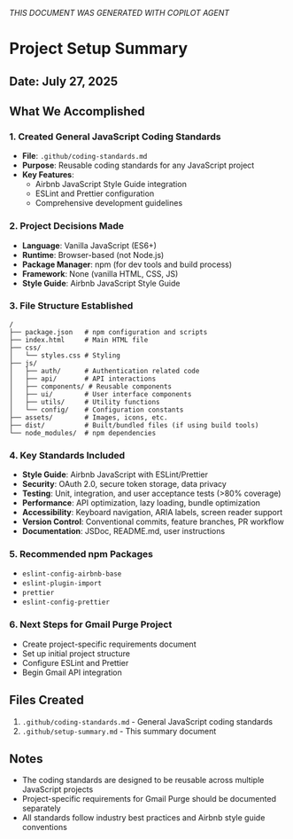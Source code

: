 *THIS DOCUMENT WAS GENERATED WITH COPILOT AGENT*

# Project Setup Summary

## Date: July 27, 2025

## What We Accomplished

### 1. Created General JavaScript Coding Standards
- **File**: `.github/coding-standards.md`
- **Purpose**: Reusable coding standards for any JavaScript project
- **Key Features**:
  - Airbnb JavaScript Style Guide integration
  - ESLint and Prettier configuration
  - Comprehensive development guidelines

### 2. Project Decisions Made
- **Language**: Vanilla JavaScript (ES6+)
- **Runtime**: Browser-based (not Node.js)
- **Package Manager**: npm (for dev tools and build process)
- **Framework**: None (vanilla HTML, CSS, JS)
- **Style Guide**: Airbnb JavaScript Style Guide

### 3. File Structure Established
```
/
├── package.json   # npm configuration and scripts
├── index.html     # Main HTML file
├── css/
│   └── styles.css # Styling
├── js/
│   ├── auth/      # Authentication related code
│   ├── api/       # API interactions
│   ├── components/ # Reusable components
│   ├── ui/        # User interface components
│   ├── utils/     # Utility functions
│   └── config/    # Configuration constants
├── assets/        # Images, icons, etc.
├── dist/          # Built/bundled files (if using build tools)
└── node_modules/  # npm dependencies
```

### 4. Key Standards Included
- **Style Guide**: Airbnb JavaScript with ESLint/Prettier
- **Security**: OAuth 2.0, secure token storage, data privacy
- **Testing**: Unit, integration, and user acceptance tests (>80% coverage)
- **Performance**: API optimization, lazy loading, bundle optimization
- **Accessibility**: Keyboard navigation, ARIA labels, screen reader support
- **Version Control**: Conventional commits, feature branches, PR workflow
- **Documentation**: JSDoc, README.md, user instructions

### 5. Recommended npm Packages
- `eslint-config-airbnb-base`
- `eslint-plugin-import`
- `prettier`
- `eslint-config-prettier`

### 6. Next Steps for Gmail Purge Project
- Create project-specific requirements document
- Set up initial project structure
- Configure ESLint and Prettier
- Begin Gmail API integration

## Files Created
1. `.github/coding-standards.md` - General JavaScript coding standards
2. `.github/setup-summary.md` - This summary document

## Notes
- The coding standards are designed to be reusable across multiple JavaScript projects
- Project-specific requirements for Gmail Purge should be documented separately
- All standards follow industry best practices and Airbnb style guide conventions
